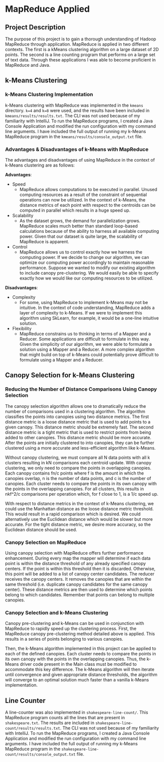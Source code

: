 # MapReduce Applied
## Project Description
The purpose of this project is to gain a thorough understanding of Hadoop MapReduce through application. MapReduce is applied in two different contexts. The first is a kMeans clustering algorithm on a large dataset of 2D points. The second is a line counting program that performs on a large set of text data. Through these applications I was able to become proficient in MapReduce and Java. 

## k-Means Clustering
### k-Means Clustering Implementation
k-Means clustering with MapReduce was implemented in the ```kmeans``` directory. ```k=4``` and ```k=8``` were used, and the results have been included in ```kmeans/results/results.txt```. The CLI was not used because of my familiarity with IntelliJ. To run the MapReduce programs, I created a Java Console Application and modified the run configuration with my command line arguments. I have included the full output of running my k-Means MapReduce program in the ```kmeans/results/console_output.txt``` file. 

### Advantages & Disadvantages of k-Means with MapReduce
The advantages and disadvantages of using MapReduce in the context of k-Means clustering are as follows:  

**Advantages**: 
- Speed
    - MapReduce allows computations to be executed in parallel. Unused computing resources as a result of the constraint of sequential operations can now be utilized. In the context of k-Means, the distance metrics of each point with respect to the centroids can be computed in parallel which results in a huge speed up.
- Scalability
    - As the dataset grows, the demand for parallelization grows. MapReduce scales much better than standard loop-based calculations because of the ability to harness all available computing power. Given that our dataset is quite large, the scalability of MapReduce is apparent. 
- Control
    - MapReduce allows us to control exactly how we harness the computing power. If we decide to change our algorithm, we can optimize our computing power accordingly to maintain reasonable performance. Suppose we wanted to modify our existing algorithm to include canopy pre-clustering. We would easily be able to specify exactly how we would like our computing resources to be utilized. 

**Disadvantages**:
- Complexity
    - For some, using MapReduce to implement k-Means may not be intuitive. In the context of code understanding, MapReduce adds a layer of complexity to k-Means. If we were to implement this algorithm using SkLearn, for example, it would be a one-line intuitive solution.
- Flexibility
    - MapReduce constrains us to thinking in terms of a Mapper and a Reducer. Some applications are difficult to formulate in this way. Given the simplicity of our algorithm, we were able to formulate a solution using a Mapper and a Reducer. A more complex algorithm that might build on top of k-Means could potentially prove difficult to formulate using a Mapper and a Reducer.


## Canopy Selection for k-Means Clustering
### Reducing the Number of Distance Comparisons Using Canopy Selection
The canopy selection algorithm allows one to dramatically reduce the number of comparisons used in a clustering algorithm. The algorithm classifies the points into canopies using two distance metrics. The first distance metric is a loose distance metric that is used to add points to a given canopy. This distance metric should be extremely fast. The second distance metric is a tight metric that is used to restrict points from being added to other canopies. This distance metric should be more accurate. After the points are initially clustered to into canopies, they can be further clustered using a more accurate and less-efficient algorithm like k-Means. 

Without canopy clustering, we must compare all N data points with all k clusters resulting in kN comparisons each centroid update. With canopy clustering, we only need to compare the points in overlapping canopies. Each canopy contains fn/c points where f is the amount in which the canopies overlap, n is the number of data points, and c is the number of canopies. Each cluster needs to compare the points in its own canopy with the points in the overlapping canopies. For all clusters, this results in nkf^2/c comparisons per operation which, for f close to 1, is a 1/c speed up. 

With respect to distance metrics in the context of k-Means clustering, we could use the Manhattan distance as the loose distance metric threshold. This would result in a rapid comparison which is desired. We could alternatively use the Euclidean distance which would be slower but more accurate. For the tight distance metric, we desire more accuracy, so the Euclidean distance should be used. 

### Canopy Selection on MapReduce
Using canopy selection with MapReduce offers further performance enhancement. During every map the mapper will determine if each data point is within the distance threshold of any already specified canopy centers. If the point is within this threshold then it is discarded. Otherwise, this point will be added to a list of canopy center candidates. The reducer receives the canopy centers. It removes the canopies that are within the same threshold (i.e. duplicate canopy candidates for the same canopy center). These distance metrics are then used to determine which points belong to which candidates. Remember that points can belong to multiple canopies. 

### Canopy Selection and k-Means Clustering
Canopy pre-clustering and k-Means can be used in conjunction with MapReduce to rapidly speed up the clustering process. First, the MapReduce canopy pre-clustering method detailed above is applied. This results in a series of points belonging to various canopies. 

Then, the k-Means algorithm implemented in this project can be applied to each of the defined canopies. Each cluster needs to compare the points in its own canopy with the points in the overlapping canopies. Thus, the k-Means driver code present in the Main class must be modified to accommodate this key difference. The k-Means algorithm will then iterate until convergence and given appropriate distance thresholds, the algorithm will converge to an optimal solution much faster than a vanilla k-Means implementation. 

## Line Counter
A line-counter was also implemented in ```shakespeare-line-count/```. This MapReduce program counts all the lines that are present in ```shakespeare.txt```. The results are included in ```shakespeare-line-count/results/results.txt```. The CLI was not used because of my familiarity with IntelliJ. To run the MapReduce programs, I created a Java Console Application and modified the run configuration with my command line arguments. I have included the full output of running my k-Means MapReduce program in the ```shakespeare-line-count/results/console_output.txt``` file. 